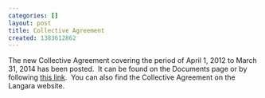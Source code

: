 ```yaml
---
categories: []
layout: post
title: Collective Agreement
created: 1383612862
---
```

<p>The new Collective Agreement covering the period of April 1, 2012 to March 31, 2014 has been posted.&nbsp; It can be found on the Documents page or by following <a href="https://www.lfaweb.ca/sites/default/files/LFA%20Collective%20Agreement%202012-2014.pdf#overlay-context=documents">this link</a>.&nbsp; You can also find the Collective Agreement on the Langara website.</p>
